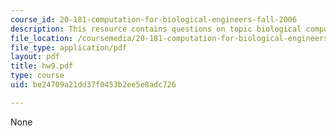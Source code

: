 ```yaml
---
course_id: 20-181-computation-for-biological-engineers-fall-2006
description: This resource contains questions on topic biological computation.
file_location: /coursemedia/20-181-computation-for-biological-engineers-fall-2006/be24709a21dd37f0453b2ee5e8adc726_hw9.pdf
file_type: application/pdf
layout: pdf
title: hw9.pdf
type: course
uid: be24709a21dd37f0453b2ee5e8adc726

---
```

None